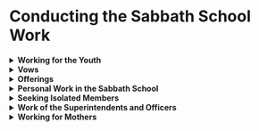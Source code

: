 
# Conducting the Sabbath School Work

<Details>
<summary><strong>Working for the Youth</strong></summary>  
asdgasjdg
</Details>


<Details>
<summary> 
<strong>Vows</strong>
</summary> 

# 1874 Baptismal Vows

<img src="img/28 Fundamentals.PNG">

"Our research indicates that Baptismal Vows were officially introduced to God's Church in 1874. Nevertheless there is evidence from Sister White's writings that vows were in vogue at least in 1872 (see later). We cite those 1874 vows:"
...

**[13]** Will you seek to build up the interests of the church by ***giving the Sabbath School your hearty and practical support*** and attending, as far as possible, all services of the church? And will you endeavour by God's help to do your part in
the work of the church? Luke 4:16; Rom. 12:4-8. 
</Details>

<Details>
<summary> 
<strong>Offerings</strong>
</summary> 

We thank God that our Sabbath schools have contributed enough to advance many a precious enterprise. Children and youth have given their pennies, that, like little rivulets, have supplied a stream of beneficence. Children should be educated in such a way that they may perform unselfish acts which heaven will rejoice to see. When the dew of youth is upon them, children should be trained how to do service for Christ. They should be taught self-denial.--TSS 113.  {CSW 129.1}
</Details>

<Details>
<summary><strong>Personal Work in the Sabbath School</strong></summary> 

There should be much personal work done in the Sabbath school. The necessity of this kind of work is not recognized and appreciated as it should be. From a heart filled with gratitude for the love of God, which has been imparted to the soul, <u>the teacher should labor tenderly and earnestly for the conversion of his scholars</u>.  {CSW 61.2}
</Details>

<Details>
<summary><strong>Seeking Isolated Members</strong></summary>  
# Seeking Isolated Members
</Details>


<Details>
<summary><strong>Work of the Superintendents and Officers
</strong></summary>  
asd
</Details>


<Details>
<summary><strong>Working for Mothers</strong></summary>  
a
</Details>
